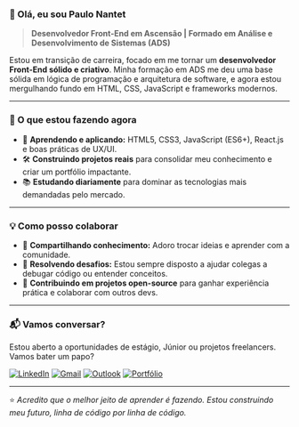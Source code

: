 ### 👋 Olá, eu sou Paulo Nantet

> **Desenvolvedor Front-End em Ascensão | Formado em Análise e Desenvolvimento de Sistemas (ADS)**

Estou em transição de carreira, focado em me tornar um **desenvolvedor Front-End sólido e criativo**. Minha formação em ADS me deu uma base sólida em lógica de programação e arquitetura de software, e agora estou mergulhando fundo em HTML, CSS, JavaScript e frameworks modernos.

---

### 🎯 O que estou fazendo agora

- 🚀 **Aprendendo e aplicando:** HTML5, CSS3, JavaScript (ES6+), React.js e boas práticas de UX/UI.
- 🛠️ **Construindo projetos reais** para consolidar meu conhecimento e criar um portfólio impactante.
- 📚 **Estudando diariamente** para dominar as tecnologias mais demandadas pelo mercado.

---

### 💡 Como posso colaborar

- 🤝 **Compartilhando conhecimento:** Adoro trocar ideias e aprender com a comunidade.
- 🧩 **Resolvendo desafios:** Estou sempre disposto a ajudar colegas a debugar código ou entender conceitos.
- 🌱 **Contribuindo em projetos open-source** para ganhar experiência prática e colaborar com outros devs.

---

### 📬 Vamos conversar?

Estou aberto a oportunidades de estágio, Júnior ou projetos freelancers. Vamos bater um papo?

[![LinkedIn](https://img.shields.io/badge/LinkedIn-0077B5?style=for-the-badge&logo=linkedin&logoColor=white)](https://www.linkedin.com/in/paulonantet/) 
[![Gmail](https://img.shields.io/badge/Gmail-D14836?style=for-the-badge&logo=gmail&logoColor=white)](mailto:riquenantet@gmail.com)
[![Outlook](https://img.shields.io/badge/Outlook-0078D4?style=for-the-badge&logo=microsoft-outlook&logoColor=white)](mailto:paulo.nantet@outlook.com)
[![Portfólio](https://img.shields.io/badge/Meu%20Portfólio-FF5722?style=for-the-badge)](https://paulonantet.github.io/portfolio-paulonantet/) <!-- Adicione seu link quando tiver -->

---

⭐️ *Acredito que o melhor jeito de aprender é fazendo. Estou construindo meu futuro, linha de código por linha de código.*
